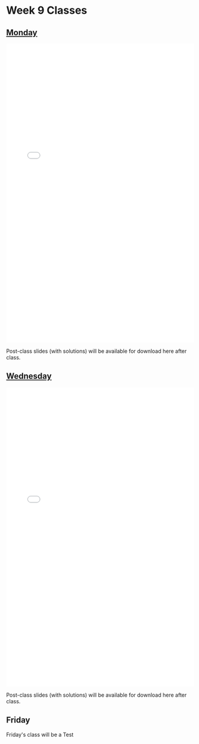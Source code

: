 # Week 9 Classes

## [Monday](https://github.com/ubco-cmps/phys111_course/raw/main/files/Class03A.pdf)

<iframe src="../../Class02A.pdf" width="100%" height="800px" frameBorder="0"> </iframe>

Post-class slides (with solutions) will be available for download here after class.[](ttps://github.com/ubco-cmps/phys111_course/raw/main/files/Class03A_post.pdf)

## [Wednesday](https://github.com/ubco-cmps/phys111_course/raw/main/files/Class03B.pdf)

<iframe src="../../Class02B.pdf" width="100%" height="800px" frameBorder="0"> </iframe>

Post-class slides (with solutions) will be available for download here after class.[](ttps://github.com/ubco-cmps/phys111_course/raw/main/files/Class03B_post.pdf)

## Friday

Friday's class will be a Test 
